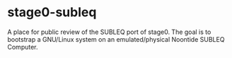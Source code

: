 # stage0-subleq
A place for public review of the SUBLEQ port of stage0. The goal is to bootstrap a GNU/Linux system on an emulated/physical Noontide SUBLEQ Computer.
